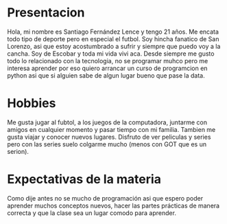 # Presentacion

Hola, mi nombre es Santiago Fernández Lence y tengo 21 años. Me encata todo tipo de deporte pero en especial el futbol. Soy hincha fanatico de San Lorenzo, asi que estoy acostumbrado a sufrir y siempre que puedo voy a la cancha. Soy de Escobar y toda mi vida vivi aca. Desde siempre me gusto todo lo relacionado con la tecnologia, no se programar muhco pero me interesa aprender por eso quiero arrancar un curso de programcion en python asi que si alguien sabe de algun lugar bueno que pase la data.

# Hobbies

Me gusta jugar al fubtol, a los juegos de la computadora, juntarme con amigos en cualquier momento y pasar tiempo con mi familia. Tambien me gusta viajar y conocer nuevos lugares. Disfruto de ver peliculas y series pero con las series suelo colgarme mucho (menos con GOT que es un serion).

# Expectativas de la materia

Como dije antes no se mucho de programación asi que espero poder aprender muchos conceptos nuevos, hacer las partes prácticas de manera correcta y que la clase sea un lugar comodo para aprender. 

